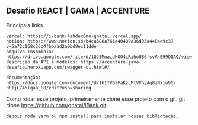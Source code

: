 ## Desafio REACT | GAMA | ACCENTURE

Principais links

    vercel: https://i-bank-4ahdec6mo-gnatal.vercel.app/
    notion: https://www.notion.so/b4ca588a761a40439a36d93a448ee9c3?v=5a72c168c26c4fbbaad2a0bd9ec11dde
    arquivo Insominia: https://drive.google.com/file/d/1QJ5MnaidHOO4iRihoUB6rsvA-E99OIAQ/view
    descrição da API e modelos: https://accenture-java-desafio.herokuapp.com/swagger-ui.html#/

    documentação: https://docs.google.com/document/d/16ITVQzFaKzLMtVVhyAq8zNXiu9G-RF1jLZ45lqaa_F8/edit?usp=sharing
    


Como rodar esse projeto.
    primeiramente clone esse projeto com o git.
    git clone https://github.com/gnatal/iBank.git

    depois rode yarn ou npm install para instalar nossas bibliotecas.
